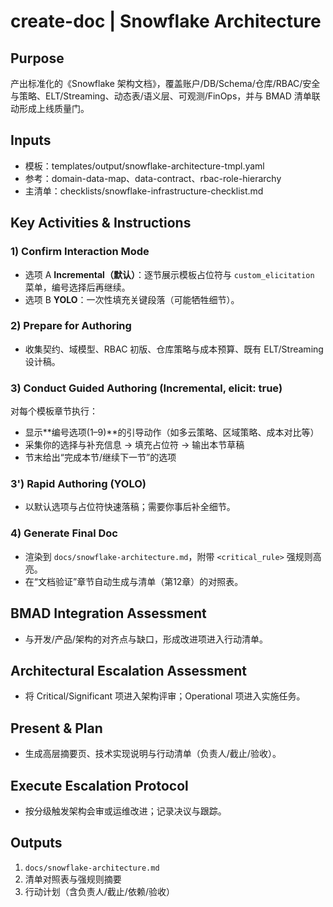 # create-doc | Snowflake Architecture

<!-- BMAD Task Spec -->

## Purpose

产出标准化的《Snowflake 架构文档》，覆盖账户/DB/Schema/仓库/RBAC/安全与策略、ELT/Streaming、动态表/语义层、可观测/FinOps，并与 BMAD 清单联动形成上线质量门。

## Inputs

- 模板：templates/output/snowflake-architecture-tmpl.yaml
- 参考：domain-data-map、data-contract、rbac-role-hierarchy
- 主清单：checklists/snowflake-infrastructure-checklist.md

## Key Activities & Instructions

### 1) Confirm Interaction Mode

- 选项 A **Incremental（默认）**：逐节展示模板占位符与 `custom_elicitation` 菜单，编号选择后再继续。
- 选项 B **YOLO**：一次性填充关键段落（可能牺牲细节）。

### 2) Prepare for Authoring

- 收集契约、域模型、RBAC 初版、仓库策略与成本预算、既有 ELT/Streaming 设计稿。

### 3) Conduct Guided Authoring (Incremental, elicit: true)

对每个模板章节执行：

- 显示**编号选项(1–9)**的引导动作（如多云策略、区域策略、成本对比等）
- 采集你的选择与补充信息 → 填充占位符 → 输出本节草稿
- 节末给出“完成本节/继续下一节”的选项

### 3') Rapid Authoring (YOLO)

- 以默认选项与占位符快速落稿；需要你事后补全细节。

### 4) Generate Final Doc

- 渲染到 `docs/snowflake-architecture.md`，附带 `<critical_rule>` 强规则高亮。
- 在“文档验证”章节自动生成与清单（第12章）的对照表。

## BMAD Integration Assessment

- 与开发/产品/架构的对齐点与缺口，形成改进项进入行动清单。

## Architectural Escalation Assessment

- 将 Critical/Significant 项进入架构评审；Operational 项进入实施任务。

## Present & Plan

- 生成高层摘要页、技术实现说明与行动清单（负责人/截止/验收）。

## Execute Escalation Protocol

- 按分级触发架构会审或运维改进；记录决议与跟踪。

## Outputs

1. `docs/snowflake-architecture.md`
2. 清单对照表与强规则摘要
3. 行动计划（含负责人/截止/依赖/验收）

